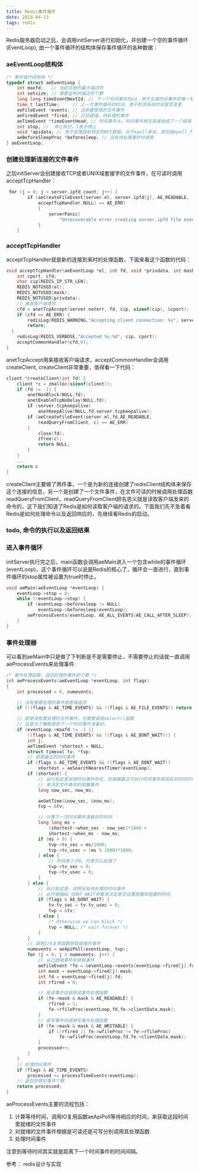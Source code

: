 ```yaml
---
title: Redis事件循环
date: 2019-04-13
tags: redis
---
```

Redis服务器启动之后，会调用initServer进行初始化，并创建一个空的事件循环(EventLoop), 由一个事件循环的结构体保存事件循环的各种数据：

### aeEventLoop结构体

```c
/* 事件循环结构体 */
typedef struct aeEventLoop {
    int maxfd;   // 当前注册的最大描述符
    int setsize; // 需要监听的描述符个数
    long long timeEventNextId; // 下一个时间事件的id，用于生成时间事件的唯一标识
    time_t lastTime;     // 上一次事件循环的时间，用于检测系统时间是否变更
    aeFileEvent *events; // 注册要使用的文件事件
    aeFiredEvent *fired; // 已经就绪，待处理的事件
    aeTimeEvent *timeEventHead; // 时间事件头，时间事件相互连接组成了一个链表
    int stop; //  停止标识，1表示停止
    void *apidata; // 用于处理底层特定的API数据，对于epoll来说，其包括epoll_fd和epoll_event
    aeBeforeSleepProc *beforesleep; // 没有待处理事件时调用
} aeEventLoop;
```
### 创建处理新连接的文件事件
之后initServer会创建接收TCP或者UNIX域套接字的文件事件，在可读时调用acceptTcpHandler：

```c
 for (j = 0; j < server.ipfd_count; j++) {
        if (aeCreateFileEvent(server.el, server.ipfd[j], AE_READABLE,
            acceptTcpHandler,NULL) == AE_ERR)
            {
                serverPanic(
                    "Unrecoverable error creating server.ipfd file event.");
            }
    }
```
### acceptTcpHandler
acceptTcpHandler就是新的连接到来时的处理函数，下面来看这个函数的代码：

```c
void acceptTcpHandler(aeEventLoop *el, int fd, void *privdata, int mask) {
    int cport, cfd;
    char cip[REDIS_IP_STR_LEN];
    REDIS_NOTUSED(el);
    REDIS_NOTUSED(mask);
    REDIS_NOTUSED(privdata);
    // 接收客户端请求
    cfd = anetTcpAccept(server.neterr, fd, cip, sizeof(cip), &cport);
    if (cfd == AE_ERR) {
        redisLog(REDIS_WARNING,"Accepting client connection: %s", server.neterr);
        return;
  }
    redisLog(REDIS_VERBOSE,"Accepted %s:%d", cip, cport);
    acceptCommonHandler(cfd,0);
}
```
anetTcpAccept用来接收客户端请求，acceptCommonHandler会调用createClient, createClient非常重要，值得看一下代码：

```c
client *createClient(int fd) {
    client *c = zmalloc(sizeof(client));
    if (fd != -1) {
        anetNonBlock(NULL,fd);
        anetEnableTcpNoDelay(NULL,fd);
        if (server.tcpkeepalive)
            anetKeepAlive(NULL,fd,server.tcpkeepalive);
        if (aeCreateFileEvent(server.el,fd,AE_READABLE,
            readQueryFromClient, c) == AE_ERR)
        {
            close(fd);
            zfree(c);
            return NULL;
        }
    }
    ...
    return c
}
```
createClient主要做了两件事，一个是为新的连接创建了redisClient结构体来保存这个连接的信息，另一个是创建了一个文件事件，在文件可读的时候调用处理函数readQueryFromClient，readQueryFromClient顾名思义就是读取客户端发来的命令的，这下我们知道了Redis是如何读取客户端的请求的。下面我们先不急着看Redis是如何处理命令以及返回响应的，先继续看Redis的启动。
### todo, 命令的执行以及返回结果
### 进入事件循环

initServer执行完之后，main函数会调用aeMain进入一个包含while的事件循环(eventLoop)，这个事件循环可以说是Redis的核心了，循环会一直进行，直到事件循环的stop属性被设置为true时停止。

```c
void aeMain(aeEventLoop *eventLoop) {
    eventLoop->stop = 0;
    while (!eventLoop->stop) {
        if (eventLoop->beforesleep != NULL)
            eventLoop->beforesleep(eventLoop);
        aeProcessEvents(eventLoop, AE_ALL_EVENTS|AE_CALL_AFTER_SLEEP);
    }
}
```
### 事件处理器
可以看到aeMain中只是做了下判断是不是需要停止，不需要停止的话就一直调用aeProcessEvents来处理事件:

```c
/* 事件处理函数，返回处理的事件的个数 */
int aeProcessEvents(aeEventLoop *eventLoop, int flags)
{
    int processed = 0, numevents;

    // 没有需要处理的事件就直接返回
    if (!(flags & AE_TIME_EVENTS) && !(flags & AE_FILE_EVENTS)) return 0;

    // 即使没有要处理的文件事件，也需要调用select()函数
    // 这是为了睡眠直到下一个时间事件准备好。
    if (eventLoop->maxfd != -1 ||
        ((flags & AE_TIME_EVENTS) && !(flags & AE_DONT_WAIT))) {
        int j;
        aeTimeEvent *shortest = NULL;
        struct timeval tv, *tvp;
		// 获取最近的时间事件
        if (flags & AE_TIME_EVENTS && !(flags & AE_DONT_WAIT))
            shortest = aeSearchNearestTimer(eventLoop);
        if (shortest) {
            // 运行到这里说明时间事件存在，则根据最近可执行时间事件和现在的时间的时间差
            // 来决定文件事件的阻塞事件
            long now_sec, now_ms;

            aeGetTime(&now_sec, &now_ms);
            tvp = &tv;

            // 计算下一次时间事件准备好的时间
            long long ms =
                (shortest->when_sec - now_sec)*1000 +
                shortest->when_ms - now_ms;
            if (ms > 0) {
                tvp->tv_sec = ms/1000;
                tvp->tv_usec = (ms % 1000)*1000;
            } else {
                // 时间差小于0，代表可以处理了
                tvp->tv_sec = 0;
                tvp->tv_usec = 0;
            }
        } else {
            // 执行到这里，说明没有待处理的时间事件
            // 此时根据AE_DONT_WAIT参数来决定是否设置阻塞和阻塞的时间
            if (flags & AE_DONT_WAIT) {
                tv.tv_sec = tv.tv_usec = 0;
                tvp = &tv;
            } else {
                /* Otherwise we can block */
                tvp = NULL; /* wait forever */
            }
        }
		// 调用I/O复用函数获取就绪的事件
        numevents = aeApiPoll(eventLoop, tvp);
        for (j = 0; j < numevents; j++) {
            // 从已就绪事件中获取事件
            aeFileEvent *fe = &eventLoop->events[eventLoop->fired[j].fd];
            int mask = eventLoop->fired[j].mask;
            int fd = eventLoop->fired[j].fd;
            int rfired = 0;

            // 是读事件则调用读事件处理函数
            if (fe->mask & mask & AE_READABLE) {
                rfired = 1;
                fe->rfileProc(eventLoop,fd,fe->clientData,mask);
            }
            // 是写事件则调用写事件处理函数
            if (fe->mask & mask & AE_WRITABLE) {
                if (!rfired || fe->wfileProc != fe->rfileProc)
                    fe->wfileProc(eventLoop,fd,fe->clientData,mask);
            }
            processed++;
        }
    }
    // 处理时间事件
    if (flags & AE_TIME_EVENTS)
        processed += processTimeEvents(eventLoop);
	// 返回处理的事件个数
    return processed;
}
```
aeProcessEvents主要的流程包括：

1. 计算等待时间，调用IO复用函数aeApiPoll等待相应的时间，来获取这段时间里就绪的文件事件
2. 对就绪的文件事件根据是可读还是可写分别调用其处理函数
3. 处理时间事件

注意到等待时间其实就是距离下一个时间事件的时间间隔。

参考：
redis设计与实现